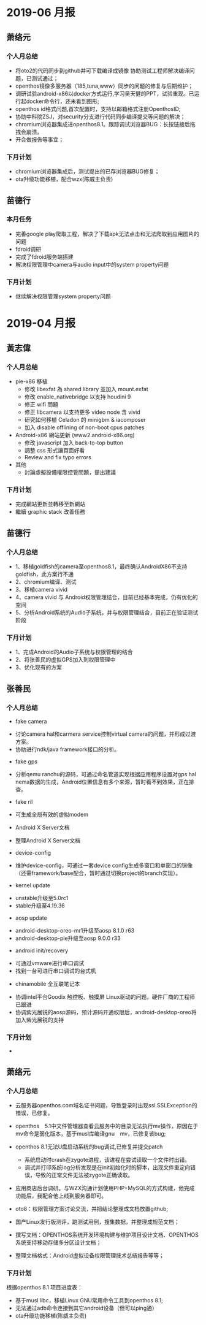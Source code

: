 # 2019-06 月报
## 萧络元
### 个人月总结
* 将oto2的代码同步到github并可下载编译成镜像	协助测试工程师解决编译问题，已测试通过；
* openthos镜像多服务器（185,tuna,www）同步的问题的修复与后期维护；
* 调研试验android-x86以docker方式运行,学习吴天健的PPT，试验重现。已运行起docker命令行，还未看到图形;
* openthos id格式问题,首次配置时，支持以邮箱格式注册OpenthosID;
* 协助中科院ZSJ，对security分支进行代码同步编译提交等问题的解决；
* chromium浏览器集成进openthos8.1。跟踪调试浏览器BUG：长按链接后拖拽会崩溃。			
* 开会做报告等事宜；

### 下月计划
* chromium浏览器集成后，测试提出的已存浏览器BUG修复；
* ota升级功能移植，配合wzx(陈威主负责)

## 苗德行
### 本月任务
- 完善google play爬取工程，解决了下载apk无法点击和无法爬取到应用图片的问题
- fdroid调研
- 完成了fdroid服务端搭建
- 解决权限管理中camera与audio input中的system property问题

### 下月计划
- 继续解决权限管理system property问题

# 2019-04 月报
## 黃志偉
### 个人月总结
* pie-x86 移植
  - 修改 libexfat 為 shared library 並加入 mount.exfat
  - 修改 enable_nativebridge 以支持 houdini 9
  - 修正 wifi 問題
  - 修正 libcamera 以支持更多 video node 含 vivid
  - 研究如何移植 Celadon 的 minigbm & iacomposer
  - 加入 disable offlining of non-boot cpus patches
* Android-x86 網站更新 (www2.android-x86.org)
  - 修改 javascript 加入 back-to-top button
  - 調整 css 形式讓頁面好看
  - Review and fix typo errors
* 其他
  - 討論虛擬設備權限控管問題，提出建議
 
### 下月计划
* 完成網站更新並轉移至新網站
* 繼續 graphic stack 改善任務

## 苗德行
### 个人月总结
- 1、移植goldfish的camera至openthos8.1，最终确认AndroidX86不支持goldfish，此方案行不通
- 2、chromium编译、测试
- 3、移植camera vivid
- 4、camera vivid 与 Android权限管理结合，目前已经基本完成，仍有优化的空间
- 5、分析Android系统的Audio子系统，并与权限管理结合，目前正在验证测试阶段

### 下月计划
- 1、完成Android的Audio子系统与权限管理的结合
- 2、将张善民的虚拟GPS加入到权限管理中
- 3、优化现有的方案

## 张善民
### 个人月总结
* fake camera
 - 讨论camera hal和carmera service控制virtual camera的问题，并形成过渡方案。
 - 协助进行ndk/java framework接口的分析。
* fake gps
 - 分析qemu ranchu的源码，可通过命名管道实现根据应用程序设置对gps hal nema数据的生成，Android位置信息有多个来源，暂时看不到效果，正在排查。
* fake ril
 - 可生成全局有效的虚拟modem
* Android X Server文档
 - 整理Android X Server文档
* device-config
 - 维护device-config，可通过一套device config生成多窗口和单窗口的镜像（还需framework/base配合，暂时通过切换project的branch实现）。
* kernel update
 - unstable升级至5.0rc1
 - stable升级至4.19.36
* aosp update
 - android-desktop-oreo-mr1升级至aosp 8.1.0 r63
 - android-desktop-pie升级至aosp 9.0.0 r33
* android init/recovery
 - 可通过vmware进行串口调试
 - 找到一台可进行串口调试的台式机
* chinamobile 全互联笔记本
 - 协调intel平台Goodix 触控板、触摸屏 Linux驱动的问题，硬件厂商的工程师已跟进
 - 协调紫光展锐的aosp源码，预计源码开通权限后，android-desktop-oreo将加入紫光展锐的支持
### 下月计划
* 

## 萧络元
### 个人月总结
* 云服务器openthos.com域名证书问题，导致登录时出现ssl.SSLException的错误，已修复。
* openthos　5.1中文件管理器查看云服务中的目录无法执行mv操作，原因在于mv命令是弱化版本，基于musl库编译gnu　mv，已修复该bug;
* openthos 8.1无法U盘启动系统的bug调试,已修复并提交patch
  - 系统启动时crash在zygote进程，该进程在尝试读取一个文件时出错。
  - 调试并打印系统log分析发现是在init初始化时的脚本，出现文件重定向错误，导致的正常文件无法被zygote正确读取。

* 应用商店后台调研。与WZX沟通计划使用PHP+MySQL的方式构建，他完成功能后，我配合他上线到服务器即可。
* oto8：权限管理方案讨论交流，并把结论整理成文档放置github;
* 国产Linux发行版测评，跑测试用例，搜集数据，并整理成规范文档；
* 撰写文档：OPENTHOS系统开发环境构建与维护项目设计文档、OPENTHOS系统支持移动存储多分区设计文档；
* 整理文档格式：Android虚拟设备权限管理技术总结报告等等；
### 下月计划
根据openthos 8.1 项目进度表：
* 基于musl libc，移植Linux GNU常用命令工具到openthos 8.1;
* 无法通过adb命令连接到其它android设备（但可以ping通）
* ota升级功能移植(陈威主负责)

